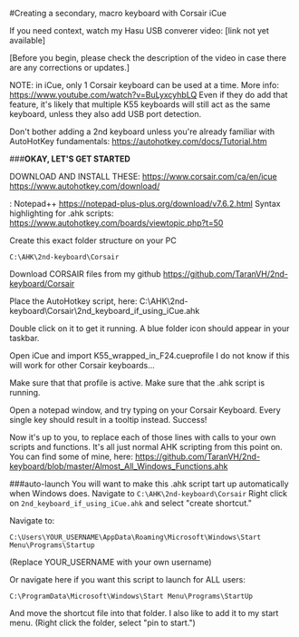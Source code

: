 #Creating a secondary, macro keyboard with Corsair iCue

If you need context, watch my Hasu USB converer video: [link not yet available]

[Before you begin, please check the description of the video in case there are any corrections or updates.]

NOTE: in iCue, only 1 Corsair keyboard can be used at a time. More info: https://www.youtube.com/watch?v=BuLyxcyhbLQ
Even if they do add that feature, it's likely that multiple K55 keyboards will still act as the same keyboard, unless they also add USB port detection.

Don't bother adding a 2nd keyboard unless you're already familiar with AutoHotKey fundamentals: https://autohotkey.com/docs/Tutorial.htm

###**OKAY, LET'S GET STARTED**

DOWNLOAD AND INSTALL THESE:
https://www.corsair.com/ca/en/icue
https://www.autohotkey.com/download/

<Optional>:
Notepad++
https://notepad-plus-plus.org/download/v7.6.2.html
Syntax highlighting for .ahk scripts:
https://www.autohotkey.com/boards/viewtopic.php?t=50
</Optional>

Create this exact folder structure on your PC
```
C:\AHK\2nd-keyboard\Corsair
```
Download CORSAIR files from my github
https://github.com/TaranVH/2nd-keyboard/Corsair

Place the AutoHotkey script, here:
C:\AHK\2nd-keyboard\Corsair\2nd_keyboard_if_using_iCue.ahk

Double click on it to get it running. A blue folder icon should appear in your taskbar.

Open iCue and import K55_wrapped_in_F24.cueprofile
	I do not know if this will work for other Corsair keyboards...
	
Make sure that that profile is active.
Make sure that the .ahk script is running.
	
Open a notepad window, and try typing on your Corsair Keyboard. Every single key should result in a tooltip instead. Success!

Now it's up to you, to replace each of those lines with calls to your own scripts and functions. It's all just normal AHK scripting from this point on. You can find some of mine, here: https://github.com/TaranVH/2nd-keyboard/blob/master/Almost_All_Windows_Functions.ahk



###auto-launch
You will want to make this .ahk script tart up automatically when Windows does.
Navigate to ```C:\AHK\2nd-keyboard\Corsair```
Right click on ```2nd_keyboard_if_using_iCue.ahk``` and select "create shortcut."

Navigate to:
```
C:\Users\YOUR_USERNAME\AppData\Roaming\Microsoft\Windows\Start Menu\Programs\Startup
```
(Replace YOUR_USERNAME with your own username)

Or navigate here if you want this script to launch for ALL users:
```
C:\ProgramData\Microsoft\Windows\Start Menu\Programs\StartUp
```
And move the shortcut file into that folder.
I also like to add it to my start menu. (Right click the folder, select "pin to start.")


